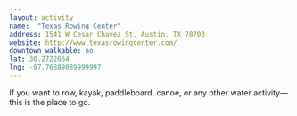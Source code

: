 ```yaml
---
layout: activity
name:  "Texas Rowing Center"
address: 1541 W Cesar Chavez St, Austin, TX 78703
website: http://www.texasrowingcenter.com/
downtown_walkable: no
lat: 30.2722664
lng: -97.76889089999997
---
```


If you want to row, kayak, paddleboard, canoe, or any other water activity— this is the place to go.
